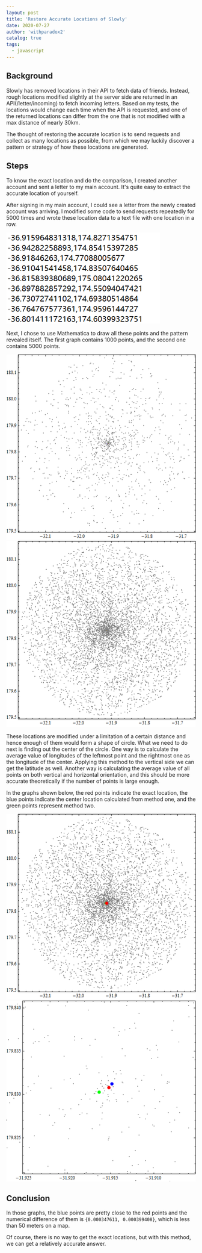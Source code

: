 ```yaml
---
layout: post
title: 'Restore Accurate Locations of Slowly'
date: 2020-07-27
author: 'withparadox2'
catalog: true
tags:
  - javascript
---
```


## Background

Slowly has removed locations in their API to fetch data of friends. Instead, rough locations modified slightly at the server side are returned in an API(/letter/incoming) to fetch incoming letters. Based on my tests, the locations would change each time when the API is requested, and one of the returned locations can differ from the one that is not modified with a max distance of nearly 30km.

The thought of restoring the accurate location is to send requests and collect as many locations as possible, from which we may luckily discover a pattern or strategy of how these locations are generated.

## Steps

To know the exact location and do the comparison, I created another account and sent a letter to my main account. It's quite easy to extract the accurate location of yourself.

After signing in my main account, I could see a letter from the newly created account was arriving. I modified some code to send requests repeatedly for 5000 times and wrote these location data to a text file with one location in a row.

![Locations](/img/post/2020-07-27-restore-accurate-locations-of-slowly/Locations.png)

Next, I chose to use Mathematica to draw all these points and the pattern revealed itself. The first graph contains 1000 points, and the second one contains 5000 points.

![Graph of 1000 points](/img/post/2020-07-27-restore-accurate-locations-of-slowly/Location-1000.png)
![Graph of 5000 points](/img/post/2020-07-27-restore-accurate-locations-of-slowly/Location-5000.png)

These locations are modified under a limitation of a certain distance and hence enough of them would form a shape of circle. What we need to do next is finding out the center of the circle. One way is to calculate the average value of longitudes of the leftmost point and the rightmost one as the longitude of the center. Applying this method to the vertical side we can get the latitude as well. Another way is calculating the average value of all points on both vertical and horizontal orientation, and this should be more accurate theoretically if the number of points is large enough. 

In the graphs shown below, the red points indicate the exact location, the blue points indicate the center location calculated from method one, and the green points represent method two.

![Graph of 1000 points](/img/post/2020-07-27-restore-accurate-locations-of-slowly/Location-5000-center-zoom-in.png)
![Graph of 5000 points](/img/post/2020-07-27-restore-accurate-locations-of-slowly/Location-5000-center.png)

## Conclusion

In those graphs, the blue points are pretty close to the red points and the numerical difference of them is `{0.000347611, 0.000399408}`, which is less than 50 meters on a map. 

Of course, there is no way to get the exact locations, but with this method, we can get a relatively accurate answer.
